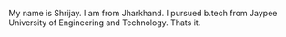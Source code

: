 My name is Shrijay. I am from Jharkhand. I pursued b.tech from Jaypee University of Engineering and Technology. Thats it. 